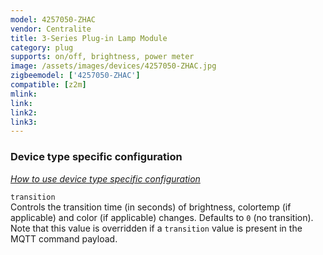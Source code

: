 ```yaml
---
model: 4257050-ZHAC
vendor: Centralite
title: 3-Series Plug-in Lamp Module
category: plug
supports: on/off, brightness, power meter
image: /assets/images/devices/4257050-ZHAC.jpg
zigbeemodel: ['4257050-ZHAC']
compatible: [z2m]
mlink: 
link: 
link2: 
link3: 
---
```

### Device type specific configuration
*[How to use device type specific configuration](https://www.zigbee2mqtt.io/information/configuration)*


`transition`   
Controls the transition time (in seconds) of brightness,
colortemp (if applicable) and color (if applicable) changes. Defaults to `0` (no transition).
Note that this value is overridden if a `transition` value is present in the MQTT command payload. 
